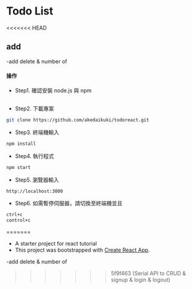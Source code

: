 # Todo List

<<<<<<< HEAD

## add

-add delete & number of

#### 操作

- Step1. 確認安裝 node.js 與 npm

```bash

```

- Step2. 下載專案

```bash
git clone https://github.com/akedaikuki/todoreact.git
```

- Step3. 終端機輸入

```bash
npm install
```

- Step4. 執行程式

```bash
npm start
```

- Step5. 瀏覽器輸入

```bash
http://localhost:3000
```

- Step6. 如需暫停伺服器，請切換至終端機並且

```bash
ctrl+c
control+c
```

=======

- A starter project for react tutorial
- This project was bootstrapped with [Create React App](https://github.com/facebook/create-react-app).

-add delete & number of

> > > > > > > 5f9f463 (Serial API to CRUD & signup & login & logout)
